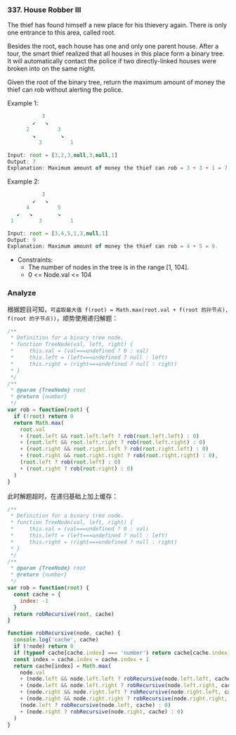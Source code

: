 <!--
abbrlink: ixpdywwi
-->

### 337. House Robber III

The thief has found himself a new place for his thievery again. There is only one entrance to this area, called root.

Besides the root, each house has one and only one parent house. After a tour, the smart thief realized that all houses in this place form a binary tree. It will automatically contact the police if two directly-linked houses were broken into on the same night.

Given the root of the binary tree, return the maximum amount of money the thief can rob without alerting the police.

Example 1:

```js
           3
        ↙   ↘
      2         3
        ↘        ↘
          3         1

Input: root = [3,2,3,null,3,null,1]
Output: 7
Explanation: Maximum amount of money the thief can rob = 3 + 3 + 1 = 7.
```

Example 2:

```js
           3
        ↙   ↘
      4         5
   ↙   ↘        ↘
 1        3         1

Input: root = [3,4,5,1,3,null,1]
Output: 9
Explanation: Maximum amount of money the thief can rob = 4 + 5 = 9.
```

* Constraints:
  * The number of nodes in the tree is in the range [1, 104].
  * 0 <= Node.val <= 104

### Analyze

根据题目可知，`可盗取最大值 f(root) = Math.max(root.val + f(root 的孙节点), f(root 的子节点))`，顺势使用递归解题：

```js
/**
 * Definition for a binary tree node.
 * function TreeNode(val, left, right) {
 *     this.val = (val===undefined ? 0 : val)
 *     this.left = (left===undefined ? null : left)
 *     this.right = (right===undefined ? null : right)
 * }
 */
/**
 * @param {TreeNode} root
 * @return {number}
 */
var rob = function(root) {
  if (!root) return 0
  return Math.max(
    root.val
    + (root.left && root.left.left ? rob(root.left.left) : 0)
    + (root.left && root.left.right ? rob(root.left.right) : 0)
    + (root.right && root.right.left ? rob(root.right.left) : 0)
    + (root.right && root.right.right ? rob(root.right.right) : 0),
    (root.left ? rob(root.left) : 0)
    + (root.right ? rob(root.right) : 0)
  )
}
```

此时解题超时，在递归基础上加上缓存：

```js
/**
 * Definition for a binary tree node.
 * function TreeNode(val, left, right) {
 *     this.val = (val===undefined ? 0 : val)
 *     this.left = (left===undefined ? null : left)
 *     this.right = (right===undefined ? null : right)
 * }
 */
/**
 * @param {TreeNode} root
 * @return {number}
 */
var rob = function(root) {
  const cache = {
    index: -1
  }
  return robRecursive(root, cache)
}

function robRecursive(node, cache) {
  console.log('cache', cache)
  if (!node) return 0
  if (typeof cache[cache.index] === 'number') return cache[cache.index]
  const index = cache.index = cache.index + 1
  return cache[index] = Math.max(
    node.val
    + (node.left && node.left.left ? robRecursive(node.left.left, cache) : 0)
    + (node.left && node.left.right ? robRecursive(node.left.right, cache) : 0)
    + (node.right && node.right.left ? robRecursive(node.right.left, cache) : 0)
    + (node.right && node.right.right ? robRecursive(node.right.right, cache) : 0),
    (node.left ? robRecursive(node.left, cache) : 0)
    + (node.right ? robRecursive(node.right, cache) : 0)
  )
}
```
